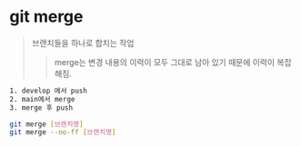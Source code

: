 # git merge

> 브랜치들을 하나로 합치는 작업
>
> > merge는 변경 내용의 이력이 모두 그대로 남아 있기 때문에 이력이 복잡해짐.

```sh
1. develop 에서 push
2. main에서 merge
3. merge 후 push

git merge [브랜치명]
git merge --no-ff [브랜치명]
```
